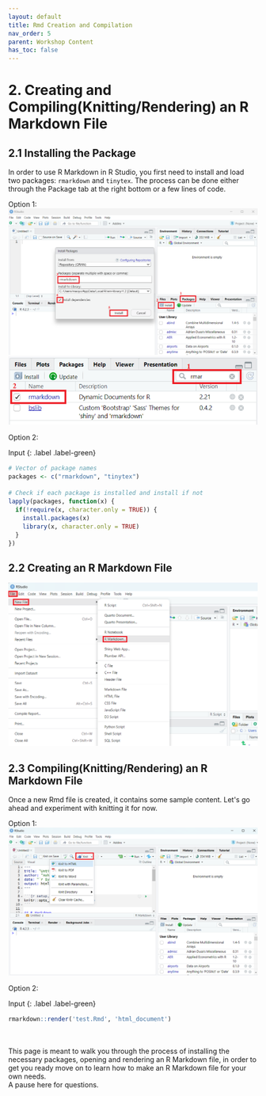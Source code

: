 ```yaml
---
layout: default
title: Rmd Creation and Compilation
nav_order: 5
parent: Workshop Content
has_toc: false
---
```


# 2. Creating and Compiling(Knitting/Rendering) an R Markdown File

## 2.1 Installing the Package
In order to use R Markdown in R Studio, you first need to install and load two packages: `rmarkdown` and `tinytex`. The process can be done either through the Package tab at the right bottom or a few lines of code.

Option 1:
![Package Installation](images/package.png)
![Package Loading](images/loading.png)

Option 2:

Input
{: .label .label-green}
```r
# Vector of package names
packages <- c("rmarkdown", "tinytex")

# Check if each package is installed and install if not
lapply(packages, function(x) {
  if(!require(x, character.only = TRUE)) {
    install.packages(x)
    library(x, character.only = TRUE)
  }
})
```

## 2.2 Creating an R Markdown File
![Rmd Creation](images/creation.png)

## 2.3 Compiling(Knitting/Rendering) an R Markdown File
Once a new Rmd file is created, it contains some sample content. Let's go ahead and experiment with knitting it for now.

Option 1:
![Rmd Knitting](images/knit.png)

Option 2:

Input
{: .label .label-green}
```r
rmarkdown::render('test.Rmd', 'html_document')
```

<br>
<br>
This page is meant to walk you through the process of installing the necessary packages, opening and rendering an R Markdown file, in order to get you ready move on to learn how to make an R Markdown file for your own needs.
<br>
A pause here for questions.

